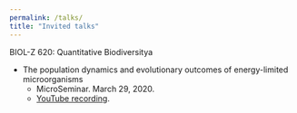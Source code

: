 ```yaml
---
permalink: /talks/
title: "Invited talks"
---
```



BIOL-Z 620: Quantitative Biodiversitya

- The population dynamics and evolutionary outcomes of energy-limited microorganisms
    - MicroSeminar. March 29, 2020.
    - [YouTube recording](https://www.youtube.com/watch?v=JFu9gNVPkhI&ab_channel=MicroSeminar).
